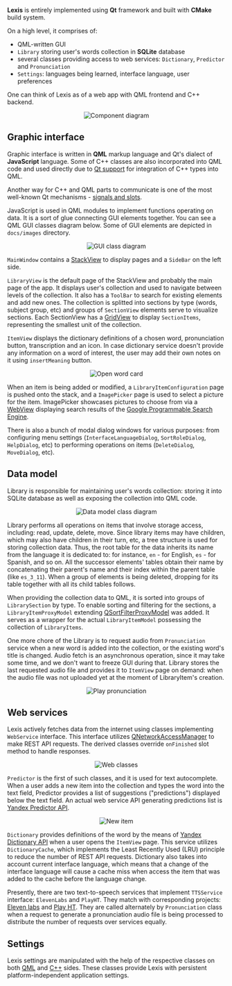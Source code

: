 **Lexis** is entirely implemented using **Qt** framework and built with **CMake** build system.

On a high level, it comprises of:
- QML-written GUI
- `Library` storing user's words collection in **SQLite** database
- several classes providing access to web services: `Dictionary`, `Predictor` and `Pronunciation`
- `Settings`: languages being learned, interface language, user preferences

One can think of Lexis as of a web app with QML frontend and C++ backend.

<p align="center">
  <img alt="Component diagram" src="uml/diagrams/component.png">
</p>

## Graphic interface
Graphic interface is written in **QML** markup language and Qt's dialect of **JavaScript** language.
Some of C++ classes are also incorporated into QML code and used directly due to [Qt support](https://doc.qt.io/qt-6/qtqml-cppintegration-definetypes.html) for integration of C++ types into QML.

Another way for C++ and QML parts to communicate is one of the most well-known Qt mechanisms - [signals and slots](https://doc.qt.io/qt-6/signalsandslots.html).

JavaScript is used in QML modules to implement functions operating on data. It is a sort of glue connecting GUI elements together.
You can see a QML GUI classes diagram below. Some of GUI elements are depicted in `docs/images` directory.

<p align="center">
  <img alt="GUI class diagram" src="uml/diagrams/gui_class.png">
</p>

`MainWindow` contains a [StackView](https://doc.qt.io/qt-5/qml-qtquick-controls2-stackview.html) to display pages and a `SideBar` on the left side.

`LibraryView` is the default page of the StackView and probably the main page of the app.
It displays user's collection and used to navigate between levels of the collection. It also has a `ToolBar` to search for existing elements and add new ones.
The collection is splitted into sections by type (words, subject group, etc) and groups of `SectionView` elements serve to visualize sections.
Each SectionView has a [GridView](https://doc.qt.io/qt-6/qml-qtquick-gridview.html) to display `SectionItems`, representing the smallest unit of the collection.

`ItemView` displays the dictionary definitions of a chosen word, pronunciation button, transcription and an icon. In case dictionary service doesn't provide any information on a word of interest,
the user may add their own notes on it using `insertMeaning` button.

<p align="center">
  <img alt="Open word card" src="uml/diagrams/open_item.png">
</p>

When an item is being added or modified, a `LibraryItemConfiguration` page is pushed onto the stack, and a `ImagePicker` page is used to select a picture for the item.
ImagePicker showcases pictures to choose from via a [WebView](https://doc.qt.io/qt-6/qml-qtwebview-webview.html) displaying search results of the [Google Programmable Search Engine](https://programmablesearchengine.google.com/about/).

There is also a bunch of modal dialog windows for various purposes: from configuring menu settings (`InterfaceLanguageDialog`, `SortRoleDialog`, `HelpDialog`, etc) to
performing operations on items (`DeleteDialog`, `MoveDialog`, etc).

## Data model
Library is responsible for maintaining user's words collection: storing it into SQLite database as well as exposing the collection into QML code.

<p align="center">
  <img alt="Data model class diagram" src="uml/diagrams/data_model_class.png">
</p>

Library performs all operations on items that involve storage access, including: read, update, delete, move.
Since library items may have children, which may also have children in their turn, etc, a tree structure is used for storing collection data.
Thus, the root table for the data inherits its name from the language it is dedicated to: for instance, `en` - for English, `es` - for Spanish, and so on.
All the successor elements' tables obtain their name by concatenating their parent's name and their index within the parent table (like `es_3_11`).
When a group of elements is being deleted, dropping for its table together with all its child tables follows.

When providing the collection data to QML, it is sorted into groups of `LibrarySection` by type. To enable sorting and filtering for the sections, a `LibraryItemProxyModel`
extending [QSortFilterProxyModel](https://doc.qt.io/qt-6/qsortfilterproxymodel.html) was added. It serves as a wrapper for the actual `LibraryItemModel` possessing the collection of `LibraryItems`.

One more chore of the Library is to request audio from `Pronunciation` service when a new word is added into the collection, or the existing word's title is changed.
Audio fetch is an asynchronous operation, since it may take some time, and we don't want to freeze GUI during that. Library stores the last requested audio file and provides it to `ItemView` page on demand: when the audio file was not uploaded yet at the moment of LibraryItem's creation.

<p align="center">
  <img alt="Play pronunciation" src="uml/diagrams/play_pronunciation.png">
</p>

## Web services
Lexis actively fetches data from the internet using classes implementing `WebService` interface. This interface utilizes [QNetworkAccessManager](https://doc.qt.io/qt-6/qnetworkaccessmanager.html) to make REST API requests. The derived classes override `onFinished` slot method to handle responses.

<p align="center">
  <img alt="Web classes" src="uml/diagrams/web_class.png">
</p>

`Predictor` is the first of such classes, and it is used for text autocomplete. When a user adds a new item into the collection and types the word into the text field, Predictor
provides a list of suggestions ("predictions") displayed below the text field. An actual web service API generating predictions list is [Yandex Predictor API](https://yandex.com/dev/predictor/).

<p align="center">
  <img alt="New item" src="uml/diagrams/new_item.png">
</p>

`Dictionary` provides definitions of the word by the means of [Yandex Dictionary API](https://yandex.com/dev/dictionary) when a user opens the `ItemView` page. This service utilizes
`DictionaryCache`, which implements the Least Recently Used (LRU) principle to reduce the number of REST API requests. Dictionary also takes into account current interface language,
which means that a change of the interface language will cause a cache miss when access the item that was added to the cache before the language change.

Presently, there are two text-to-speech services that implement `TTSService` interface: `ElevenLabs` and `PlayHT`. They match with corresponding projects: [Eleven labs](https://elevenlabs.io/)
and [Play HT](https://play.ht/). They are called alternately by `Pronunciation` class when a request to generate a pronunciation audio file is being processed to distribute the number of
requests over services equally.

## Settings
Lexis settings are manipulated with the help of the respective classes on both [QML](https://doc.qt.io/qt-6/qml-qt-labs-settings-settings.html) and [C++](https://doc.qt.io/qt-6/qsettings.html) 
sides. These classes provide Lexis with persistent platform-independent application settings.
